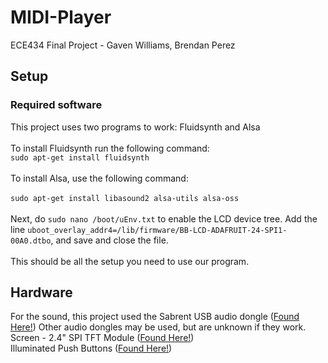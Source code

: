 # MIDI-Player
ECE434 Final Project - Gaven Williams, Brendan Perez
## Setup
### Required software
This project uses two programs to work: Fluidsynth and Alsa <br /><br />
To install Fluidsynth run the following command: <br /> ```sudo apt-get install fluidsynth``` <br /><br />
To install Alsa, use the following command: <br /><br />
```sudo apt-get install libasound2 alsa-utils alsa-oss``` <br /><br />
Next, do ```sudo nano /boot/uEnv.txt``` to enable the LCD device tree. Add the line ```uboot_overlay_addr4=/lib/firmware/BB-LCD-ADAFRUIT-24-SPI1-00A0.dtbo```, and save and close the file. <br /><br />
This should be all the setup you need to use our program.
## Hardware
For the sound, this project used the Sabrent USB audio dongle ([Found Here!](https://www.amazon.com/dp/B002R33VWW?ref=nb_sb_ss_w_as-reorder-t1_ypp_rep_k0_1_6&amp=&crid=2I6QTTIB3SO00&amp=&sprefix=sabren))
Other audio dongles may be used, but are unknown if they work. <br />
Screen - 2.4" SPI TFT Module ([Found Here!](https://www.amazon.com/HiLetgo-Display-ILI9341-Touch-240x320/dp/B07WNLNRDN)) <br />
Illuminated Push Buttons ([Found Here!](https://www.amazon.com/Baomain-Button-Switch-Latching-Rectangular/dp/B01N1RGTPH/ref=sr_1_24?keywords=illuminated+push+buttons&qid=1675718947&sr=8-24))

